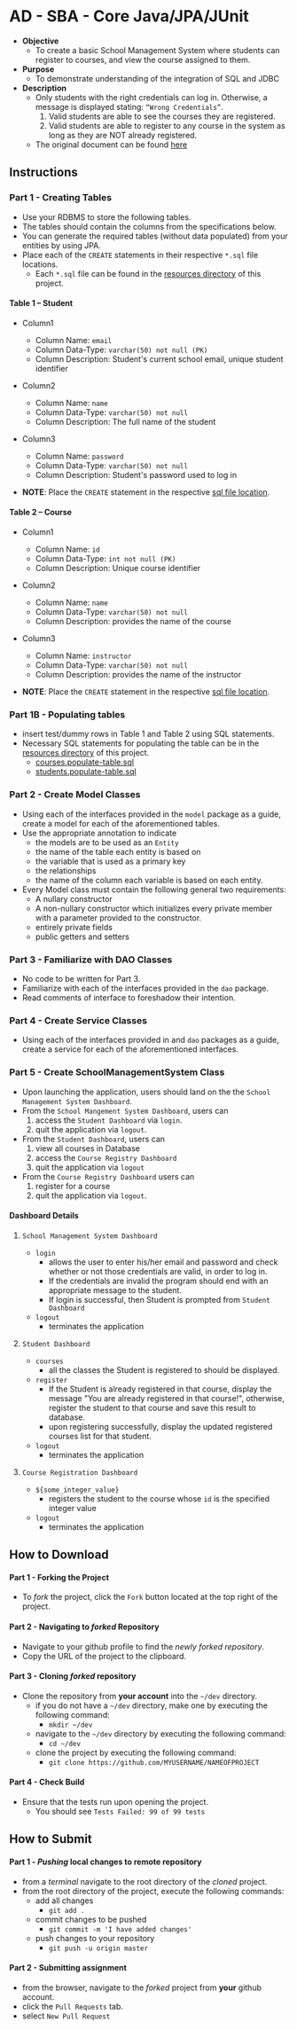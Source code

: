 # AD - SBA - Core Java/JPA/JUnit 

* **Objective** 
    * To create a basic School Management System where students can register to courses, and view the course assigned to them.
* **Purpose**
    * To demonstrate understanding of the integration of SQL and JDBC
* **Description**
    * Only students with the right credentials can log in. Otherwise, a message is displayed stating: `“Wrong Credentials”`.
        1. Valid students are able to see the courses they are registered.
        2. Valid students are able to register to any course in the system as long as they are NOT already registered.
     * The original document can be found [here](./original-readme.pdf)









## Instructions

### Part 1 - Creating Tables
* Use your RDBMS to store the following tables.
* The tables should contain the columns from the specifications below.
* You can generate the required tables (without data populated) from your entities by using JPA.
* Place each of the `CREATE` statements in their respective `*.sql` file locations.
    * Each `*.sql` file can be found in the [resources directory](./src/main/resources) of this project.



#### Table 1 – Student
* Column1
    * Column Name: `email`
    * Column Data-Type: `varchar(50) not null (PK)`
    * Column Description: Student's current school email, unique student identifier
* Column2
    * Column Name: `name`
    * Column Data-Type: `varchar(50) not null`
    * Column Description: The full name of the student
* Column3
    * Column Name: `password`
    * Column Data-Type: `varchar(50) not null`
    * Column Description: Student's password used to log in


* **NOTE**: Place the `CREATE` statement in the respective [sql file location](./src/main/resources/students.create-table.sql).
    
    
#### Table 2 – Course
* Column1
    * Column Name: `id`
    * Column Data-Type: `int not null (PK)`
    * Column Description: Unique course identifier
* Column2
    * Column Name: `name` 
    * Column Data-Type: `varchar(50) not null`
    * Column Description: provides the name of the course
* Column3
    * Column Name: `instructor` 
    * Column Data-Type: `varchar(50) not null`
    * Column Description: provides the name of the instructor

* **NOTE**: Place the `CREATE` statement in the respective [sql file location](./src/main/resources/courses.create-table.sql).


### Part 1B - Populating tables
* insert test/dummy rows in Table 1 and Table 2 using SQL statements.
* Necessary SQL statements for populating the table can be in the [resources directory](./src/main/resources) of this project.
    * [courses.populate-table.sql](./src/main/resources/courses.populate-table.sql)
    * [students.populate-table.sql](./src/main/resources/students.populate-table.sql)
    
    


### Part 2 - Create Model Classes
* Using each of the interfaces provided in the `model` package as a guide, create a model for each of the aforementioned tables.
* Use the appropriate annotation to indicate
    * the models are to be used as an `Entity`
    * the name of the table each entity is based on
    * the variable that is used as a primary key
    * the relationships
    * the name of the column each variable is based on each entity.
* Every Model class must contain the following general two requirements:
    * A nullary constructor
    * A non-nullary constructor which initializes every private member with a parameter provided to the constructor.
    * entirely private fields
    * public getters and setters



### Part 3 - Familiarize with DAO Classes
* No code to be written for Part 3.
* Familiarize with each of the interfaces provided in the `dao` package.
* Read comments of interface to foreshadow their intention.


### Part 4 - Create Service Classes
* Using each of the interfaces provided in and `dao` packages as a guide, create a service for each of the aforementioned interfaces.


### Part 5 - Create SchoolManagementSystem Class
* Upon launching the application, users should land on the the `School Management System Dashboard`.
* From the `School Mangement System Dashboard`, users can
    1. access the `Student Dashboard` via `login`.
    2. quit the application via `logout`.
* From the `Student Dashboard`, users can
    1. view all courses in Database
    2. access the `Course Registry Dashboard`
    3. quit the application via `logout`
* From the `Course Registry Dashboard` users can
    1. register for a course
    2. quit the application via `logout`.

#### Dashboard Details
1. `School Management System Dashboard`
    * `login`
        * allows the user to enter his/her email and password and check whether or not those credentials are valid, in order to log in.        
        * If the credentials are invalid the program should end with an appropriate message to the student.
        * If login is successful, then Student is prompted from `Student Dashboard`
    * `logout`
        * terminates the application

2. `Student Dashboard`
    * `courses`
        * all the classes the Student is registered to should be displayed.
    * `register`
        * If the Student is already registered in that course, display the message "You are already registered in that course!", otherwise, register the student to that course and save this result to database.
        * upon registering successfully, display the updated registered courses list for that student.
    * `logout`
        * terminates the application

3. `Course Registration Dashboard`
    * `${some_integer_value}`
        * registers the student to the course whose `id` is the specified integer value
    * `logout`
        * terminates the application










## How to Download

#### Part 1 - Forking the Project
* To _fork_ the project, click the `Fork` button located at the top right of the project.


#### Part 2 - Navigating to _forked_ Repository
* Navigate to your github profile to find the _newly forked repository_.
* Copy the URL of the project to the clipboard.

#### Part 3 - Cloning _forked_ repository
* Clone the repository from **your account** into the `~/dev` directory.
  * if you do not have a `~/dev` directory, make one by executing the following command:
    * `mkdir ~/dev`
  * navigate to the `~/dev` directory by executing the following command:
    * `cd ~/dev`
  * clone the project by executing the following command:
    * `git clone https://github.com/MYUSERNAME/NAMEOFPROJECT`

#### Part 4 - Check Build
* Ensure that the tests run upon opening the project.
    * You should see `Tests Failed: 99 of 99 tests`







## How to Submit

#### Part 1 -  _Pushing_ local changes to remote repository
* from a _terminal_ navigate to the root directory of the _cloned_ project.
* from the root directory of the project, execute the following commands:
    * add all changes
      * `git add .`
    * commit changes to be pushed
      * `git commit -m 'I have added changes'`
    * push changes to your repository
      * `git push -u origin master`

#### Part 2 - Submitting assignment
* from the browser, navigate to the _forked_ project from **your** github account.
* click the `Pull Requests` tab.
* select `New Pull Request`
